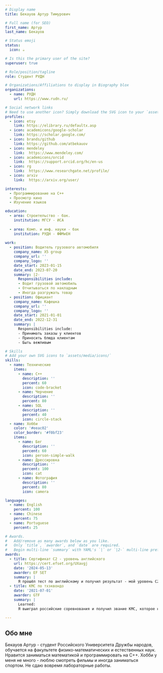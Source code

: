 ```yaml
---
# Display name
title: Бекауов Артур Тимурович

# Full name (for SEO)
first_name: Артур
last_name: Бекауов

# Status emoji
status:
  icon: ☕️

# Is this the primary user of the site?
superuser: true

# Role/position/tagline
role: Студент РУДН

# Organizations/Affiliations to display in Biography blox
organizations:
  - name: РУДН
    url: https://www.rudn.ru/

# Social network links
# Need to use another icon? Simply download the SVG icon to your `assets/media/icons/` folder.
profiles:
  - icon: etsy
    link: https://elibrary.ru/defaultx.asp
  - icon: academicons/google-scholar
    link: https://scholar.google.com/
  - icon: brands/github
    link: https://github.com/atbekauov
  - icon: mendeley
    link:  https://www.mendeley.com/
  - icon: academicons/orcid
    link:  https://support.orcid.org/hc/en-us
  - icon: rg
    link:  https://www.researchgate.net/profile/
  - icon: arxiv
    link:  https://arxiv.org/user/

interests:
  - Программирование на C++
  - Просмотр кино
  - Изучение языков 

education:
  - area: Строительство - бак.
    institution: МГСУ - ИСА
    
  - area: Комп. и инф. науки - бак
    institution: РУДН - ФФМиЕН
    
work:
  - position: Водитель грузового автомобиля
    company_name: X5 group
    company_url: ''
    company_logo: ''
    date_start: 2023-01-15
    date_end: 2023-07-20
    summary: |2-
      Responsibilities include:
      - Водит грузовой автомобиль
      - Отчитываться по накладным
      - Иногда разгружать товар
  - position: Официант
    company_name: Кафешка
    company_url: ''
    company_logo: ''
    date_start: 2021-01-01
    date_end: 2022-12-31
    summary: |
      Responsibilities include:
      - Принимать заказы у клиентов
      - Приносить блюда клиентам
      - Быть вежливым

# Skills
# Add your own SVG icons to `assets/media/icons/`
skills:
  - name: Технические
    items:
      - name: C++
        description: ''
        percent: 60
        icon: code-bracket
      - name: Черчение
        description: ''
        percent: 80
      - name: SQL
        description: ''
        percent: 40
        icon: circle-stack
  - name: Хобби
    color: '#eeac02'
    color_border: '#f0bf23'
    items:
      - name: Бег
        description: ''
        percent: 60
        icon: person-simple-walk
      - name: Дрессировка
        description: ''
        percent: 100
        icon: cat
      - name: Фотография
        description: ''
        percent: 80
        icon: camera

languages:
  - name: English
    percent: 100
  - name: Chinese
    percent: 75
  - name: Portuguese
    percent: 25

# Awards.
#   Add/remove as many awards below as you like.
#   Only `title`, `awarder`, and `date` are required.
#   Begin multi-line `summary` with YAML's `|` or `|2-` multi-line prefix and indent 2 spaces below.
awards:
  - title: Сертификат С2 - уровень английского
    url: https://cert.efset.org/UXavgj
    date: '2024-05-13'
    awarder: EF SET
    summary: |
      Я прошёл тест по английскому и получил результат - мой уровень C2.
  - title: КМС по тхэквондо
    date: '2021-07-01'
    awarder: GTF
    summary: |
      Learned:
      Я выиграл российские соревнования и получил звание КМС, которое надо было подтверждать каждые два года, но я так и не подтвердил - забросил.
  
---
```


## Обо мне

Бекауов Артур - студент Российского Университета Дружбы народов, обучается на факультете физико-математических и естественных наук. Нравится заниматься математикой и программировать на С++. Хобби у меня не много - люблю смотреть фильмы и иногда заниматься спортом. Не сдаю вовремя лабораторные работы.
